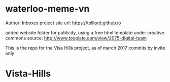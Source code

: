 # waterloo-meme-vn
Author: Inboxes
project site url: https://tolllord.github.io

added website folder for publicity,
using a free html template under creative commons
source: http://www.tooplate.com/view/2075-digital-team


This is the repo for the Visa Hills project, as of march 2017
commits by invite only
# Vista-Hills
